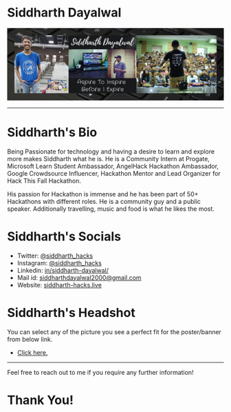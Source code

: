 # Siddharth Dayalwal

![Siddharth Dayalwal](https://raw.githubusercontent.com/siddharthdayalwal/siddharthdayalwal/master/Images/sid-cover-img.jpeg)

- - -

# Siddharth's Bio

Being Passionate for technology and having a desire to learn and explore more makes Siddharth what he is. He is a Community Intern at Progate, Microsoft Learn Student Ambassador, AngelHack Hackathon Ambassador, Google Crowdsource Influencer, Hackathon Mentor and Lead Organizer for Hack This Fall Hackathon.

His passion for Hackathon is immense and he has been part of 50+ Hackathons with different roles. He is a community guy and a public speaker. Additionally travelling, music and food is what he likes the most.

# Siddharth's Socials

- Twitter: <a href="https://twitter.com/siddharth_hacks/">@siddharth_hacks</a>
- Instagram: <a href="https://www.instagram.com/siddharth_hacks/">@siddharth_hacks</a>
- Linkedin: <a href="https://www.linkedin.com/in/siddharth-dayalwal/">in/siddharth-dayalwal/</a>
- Mail id: <a href="mailto:siddharthdayalwal2000@gmail.com">siddharthdayalwal2000@gmail.com</a>
- Website: <a href="https://siddharth-hacks.live/">siddharth-hacks.live</a>

# Siddharth's Headshot

You can select any of the picture you see a perfect fit for the poster/banner from below link.
- <a href="https://cutt.ly/Mjn2N27">Click here.</a>

- - -

Feel free to reach out to me if you require any further information!

# Thank You!
